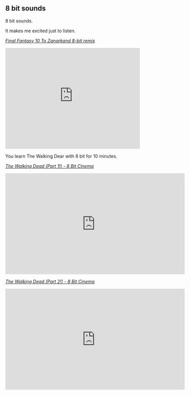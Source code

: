 ## 8 bit sounds

8 bit sounds.

It makes me excited just to listen.

_[Final Fantasy 10 To Zanarkand 8-bit remix](https://www.youtube.com/watch?v=9ps7zLHqEmI)_

<iframe width="420" height="315" src="https://www.youtube.com/embed/9ps7zLHqEmI" frameborder="0" allowfullscreen></iframe>

You learn The Walking Dear with 8 bit for 10 minutes.

_[The Walking Dead (Part 1!) - 8 Bit Cinema](https://www.youtube.com/watch?v=hj0uJwZrAdA)_

<iframe width="560" height="315" src="https://www.youtube.com/embed/hj0uJwZrAdA" frameborder="0" allowfullscreen></iframe>

_[The Walking Dead (Part 2!) - 8 Bit Cinema](https://www.youtube.com/watch?v=4Q301I60KT0)_

<iframe width="560" height="315" src="https://www.youtube.com/embed/4Q301I60KT0" frameborder="0" allowfullscreen></iframe>
